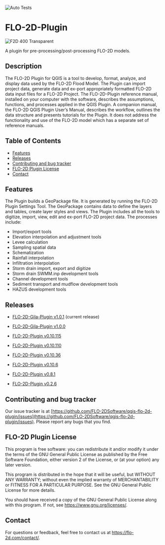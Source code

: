![Auto Tests](https://github.com/FLO-2DSoftware/qgis-flo-2d-plugin/workflows/Auto%20Tests/badge.svg)

# FLO-2D-Plugin
![F2D 400 Transparent](https://github.com/FLO-2DKaren/FLO-2D-Rasterizor/assets/39889306/05a2477e-3cca-4240-bb32-0cd4e721596c)

A plugin for pre-processing/post-processing FLO-2D models.

## Description

The FLO-2D Plugin for QGIS is a tool to develop, format, analyze, and display data used by the FLO-2D Flood Model. The Plugin can import project data, generate data and ex-port appropriately formatted FLO-2D data input files for a FLO-2D Project. The FLO-2D-Plugin reference manual, installed on your computer with the software, describes the assumptions, functions, and processes applied in the QGIS Plugin. A companion manual, the FLO-2D QGIS Plugin User’s Manual, describes the workflow, outlines the data structure and presents tutorials for the Plugin. It does not address the functionality and use of the FLO-2D model which has a separate set of reference manuals.

## Table of Contents

- [Features](#features)
- [Releases](#releases)
- [Contributing and bug tracker](#contributing-and-bug-tracker)
- [FLO-2D Plugin License](#flo-2d-plugin-license)
- [Contact](#contact)
 
## Features

The Plugin builds a GeoPackage file. It is generated by running the FLO-2D Plugin Settings Tool. The GeoPackage contains data to define the layers and tables, create layer styles and views. The Plugin includes all the tools to digitize, import, view, edit and ex-port FLO-2D project data. The processes include:

* Import/export tools
* Elevation interpolation and adjustment tools
* Levee calculation
* Sampling spatial data
* Schematization
* Rainfall interpolation
* Infiltration interpolation
* Storm drain import, export and digitize
* Storm drain SWMM.inp development tools
* Channel development tools
* Sediment transport and mudflow development tools
* HAZUS development tools

## Releases
* [FLO-2D-Gila-Plugin v1.0.1](https://github.com/FLO-2DSoftware/qgis-flo-2d-plugin/releases/tag/Gila_1.0.1) (current release)
    
* [FLO-2D-Gila-Plugin v1.0.0](https://github.com/FLO-2DSoftware/qgis-flo-2d-plugin/releases/tag/Gila_1.0.0)
 
* [FLO-2D-Plugin v0.10.115](https://github.com/FLO-2DSoftware/qgis-flo-2d-plugin/releases/tag/0.10.115)

* [FLO-2D-Plugin v0.10.110](https://github.com/FLO-2DSoftware/qgis-flo-2d-plugin/releases/tag/0.10.110)

* [FLO-2D-Plugin v0.10.36](https://github.com/FLO-2DSoftware/qgis-flo-2d-plugin/releases/tag/0.10.36)

* [FLO-2D-Plugin v0.10.6](https://github.com/FLO-2DSoftware/qgis-flo-2d-plugin/releases/tag/0.10.6)

* [FLO-2D-Plugin v0.8.1](https://github.com/FLO-2DSoftware/qgis-flo-2d-plugin/releases/tag/0.8.1)

* [FLO-2D-Plugin v0.2.6](https://github.com/FLO-2DSoftware/qgis-flo-2d-plugin/releases/tag/0.2.6)

## Contributing and bug tracker

Our issue tracker is at [https://github.com/FLO-2DSoftware/qgis-flo-2d-plugin/issues](https://github.com/FLO-2DSoftware/qgis-flo-2d-plugin/issues). Please report any bugs that you find.

## FLO-2D Plugin License

This program is free software: you can redistribute it and/or modify
it under the terms of the GNU General Public License as published by
the Free Software Foundation, either version 2 of the License, or
(at your option) any later version.

This program is distributed in the hope that it will be useful,
but WITHOUT ANY WARRANTY; without even the implied warranty of
MERCHANTABILITY or FITNESS FOR A PARTICULAR PURPOSE.  See the
GNU General Public License for more details.

You should have received a copy of the GNU General Public License
along with this program.  If not, see <https://www.gnu.org/licenses/>.

## Contact

For questions or feedback, feel free to contact us at https://flo-2d.com/contact/.
